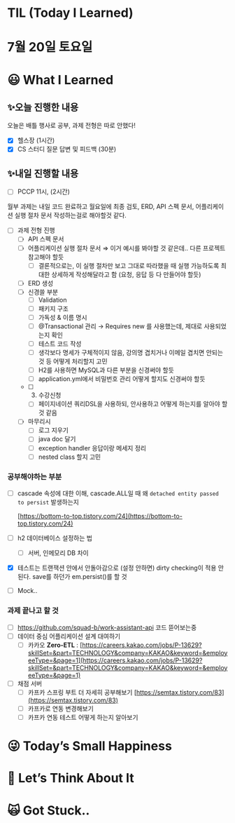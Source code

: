 # TIL (Today I Learned)

# 7월 20일 토요일

# 😃 What I Learned

## ✨오늘 진행한 내용

오늘은 배틀 행사로 공부, 과제 전형은 따로 안했다!

- [x]  헬스장 (1시간)
- [x]  CS 스터디 질문 답변 및 피드백 (30분)

## ✨내일 진행할 내용

- [ ]  PCCP 11시, (2시간)

월부 과제는 내일 코드 완료하고 월요일에 최종 검토, ERD, API 스펙 문서, 어플리케이션 실행 절차 문서 작성하는걸로 해야할것 같다.

- [ ]  과제 전형 진행
    - [ ]  API 스펙 문서
    - [ ]  어플리케이션 실행 절차 문서 ⇒ 이거 예시를 봐야할 것 같은데.. 다른 프로젝트 참고해야 할듯
        - [ ]  결론적으로는, 이 실행 절차만 보고 그대로 따라했을 때 실행 가능하도록 최대한 상세하게 작성해달라고 함 (요청, 응답 등 다 만들어야 할듯)
    - [ ]  ERD 생성
    - [ ]  신경쓸 부분
        - [ ]  Validation
        - [ ]  패키지 구조
        - [ ]  가독성 & 이름 명시
        - [ ]  @Transactional 관리 → Requires new 를 사용했는데, 제대로 사용되었는지 확인
        - [ ]  테스트 코드 작성
        - [ ]  생각보다 명세가 구체적이지 않음, 강의명 겹치거나 이메일 겹치면 안되는 것 등 어떻게 처리할지 고민
        - [ ]  H2를 사용하면 MySQL과 다른 부분을 신경써야 할듯
        - [ ]  application.yml에서 비밀번호 관리 어떻게 할지도 신경써야 할듯
    - [ ]  3. 수강신청
        - [ ]  페이지네이션 쿼리DSL을 사용하되, 안사용하고 어떻게 하는지를 알아야 할 것 같음
    - [ ]  마무리시
        - [ ]  로그 지우기
        - [ ]  java doc 달기
        - [ ]  exception handler 응답이랑 메세지 정리
        - [ ]  nested class 할지 고민

### 공부해야하는 부분

- [ ]  cascade 속성에 대한 이해, cascade.ALL일 때 왜 `detached entity passed to persist` 발생하는지
    
    [https://bottom-to-top.tistory.com/24](https://bottom-to-top.tistory.com/24)
    
- [ ]  h2 데이터베이스 설정하는 법
    - [ ]  서버, 인메모리 DB 차이
- [x]  테스트는 트랜잭션 안에서 안돌아감으로 (설정 안하면) dirty checking이 적용 안된다. save를 하던가 em.persist()를 할 것
- [ ]  Mock..

### 과제 끝나고 할 것

- [ ]  https://github.com/squad-b/work-assistant-api 코드 뜯어보는중
- [ ]  데이터 중심 어플리케이션 설계 대여하기
    - [ ]  카카오 **Zero-ETL** : [https://careers.kakao.com/jobs/P-13629?skillSet=&part=TECHNOLOGY&company=KAKAO&keyword=&employeeType=&page=1](https://careers.kakao.com/jobs/P-13629?skillSet=&part=TECHNOLOGY&company=KAKAO&keyword=&employeeType=&page=1)
- [ ]  채점 서버
    - [ ]  카프카 스프링 부트 더 자세히 공부해보기 [https://semtax.tistory.com/83](https://semtax.tistory.com/83)
    - [ ]  카프카로 연동 변경해보기
    - [ ]  카프카 연동 테스트 어떻게 하는지 알아보기

# 😜 Today’s Small Happiness

# 🧐 Let’s Think About It

# 🙀 Got Stuck..